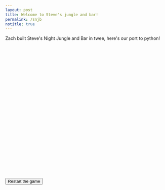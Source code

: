 ```yaml
---
layout: post
title: Welcome to Steve's jungle and bar!
permalink: /snjb
notitle: true
---
```


Zach built Steve's Night Jungle and Bar in twee, here's our port to python!

<script>
    window.addEventListener('load', (_) => brython() )
</script>
<link rel="stylesheet"
      href="//cdnjs.cloudflare.com/ajax/libs/highlight.js/11.3.1/styles/default.min.css">
<script src="//cdnjs.cloudflare.com/ajax/libs/highlight.js/11.3.1/highlight.min.js"></script>

<script type="text/python">

def startgame(_=0):
    runner.HtmlRenderer("gamediv", snjb.header).run(snjb._the_start)

from browser import document, window, markdown, html
from pysrc import snjb
import pysrc.brython_runner_passage as runner
document['reset-game'].bind('click',startgame)
startgame()
</script>

<div class='border' style="min-height:30em">
    <div id="gamediv">
    </div>
</div>
<button id='reset-game' type="button" class="btn btn-block">Restart the game</button>
